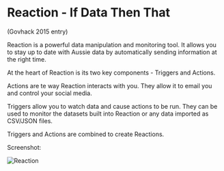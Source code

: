 # Reaction - If Data Then That

(Govhack 2015 entry)

Reaction is a powerful data manipulation and monitoring tool. It allows you to stay up to date with Aussie data by automatically sending information at the right time.

At the heart of Reaction is its two key components - Triggers and Actions.

Actions are te way Reaction interacts with you. They allow it to email you and control your social media.

Triggers allow you to watch data and cause actions to be run. They can be used to monitor the datasets built into Reaction or any data imported as CSV/JSON files.

Triggers and Actions are combined to create Reactions.

Screenshot:

![Reaction](http://i.imgur.com/984tOqk.png "Reaction Screenshot")
